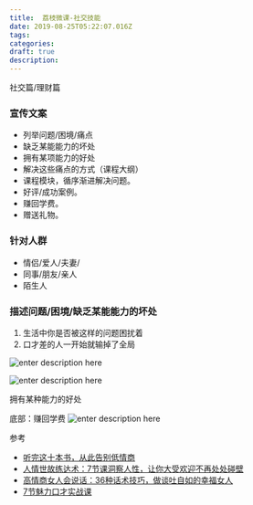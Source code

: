 ```yaml
---
title:  荔枝微课-社交技能
date: 2019-08-25T05:22:07.016Z
tags: 
categories:
draft: true
description: 
---
```


社交篇/理财篇

### 宣传文案

- 列举问题/困境/痛点
- 缺乏某能能力的坏处
- 拥有某项能力的好处
- 解决这些痛点的方式（课程大纲）
- 课程模块，循序渐进解决问题。
- 好评/成功案例。
- 赚回学费。
- 赠送礼物。


### 针对人群
- 情侣/爱人/夫妻/
- 同事/朋友/亲人
- 陌生人



### 描述问题/困境/缺乏某能能力的坏处

1. 生活中你是否被这样的问题困扰着
2. 口才差的人一开始就输掉了全局


![enter description here](https://i.loli.net/2019/08/25/oSb2xntIMC7PNTm.png)


![enter description here](https://markdown.xiaoshujiang.com/img/spinner.gif "[[[1566711126833]]]" )




拥有某种能力的好处


底部：赚回学费
![enter description here](https://i.loli.net/2019/08/25/7VJOkbodtQHemxr.png)



参考 

- [听完这十本书，从此告别低情商](https://m.lizhiweike.com/channel2/57046?)
- [人情世故练达术：7节课洞察人性，让你大受欢迎不再处处碰壁](https://m.lizhiweike.com/channel2/415308?)
- [高情商女人会说话：36种话术技巧，做谈吐自如的幸福女人](https://m.lizhiweike.com/channel2/166836?)
- [7节魅力口才实战课](https://m.lizhiweike.com/channel2/404292?)